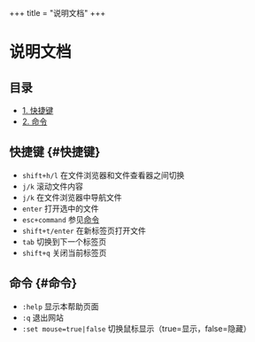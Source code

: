 +++
title = "说明文档"
+++

# 说明文档

## 目录

* [1. 快捷键](#快捷键)
* [2. 命令](#命令)

## 快捷键 {#快捷键}

- `shift+h/l` 在文件浏览器和文件查看器之间切换
- `j/k` 滚动文件内容
- `j/k` 在文件浏览器中导航文件
- `enter` 打开选中的文件
- `esc+command` 参见[命令](#命令)
- `shift+t/enter` 在新标签页打开文件
- `tab` 切换到下一个标签页
- `shift+q` 关闭当前标签页

## 命令 {#命令}

- `:help` 显示本帮助页面
- `:q` 退出网站
- `:set mouse=true|false` 切换鼠标显示（true=显示，false=隐藏）
